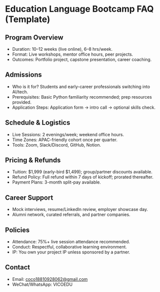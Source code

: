 Education Language Bootcamp FAQ (Template)
=======================

Program Overview
----------------
- Duration: 10–12 weeks (live online), 6–8 hrs/week.
- Format: Live workshops, mentor office hours, peer projects.
- Outcomes: Portfolio project, capstone presentation, career coaching.

Admissions
----------
- Who is it for? Students and early-career professionals switching into AI/tech.
- Prerequisites: Basic Python familiarity recommended; prep resources provided.
- Application Steps: Application form → intro call → optional skills check.

Schedule & Logistics
--------------------
- Live Sessions: 2 evenings/week; weekend office hours.
- Time Zones: APAC-friendly cohort once per quarter.
- Tools: Zoom, Slack/Discord, GitHub, Notion.

Pricing & Refunds
-----------------
- Tuition: $1,999 (early-bird $1,499); group/partner discounts available.
- Refund Policy: Full refund within 7 days of kickoff; prorated thereafter.
- Payment Plans: 3-month split-pay available.

Career Support
--------------
- Mock interviews, resume/LinkedIn review, employer showcase day.
- Alumni network, curated referrals, and partner companies.

Policies
--------
- Attendance: 75%+ live session attendance recommended.
- Conduct: Respectful, collaborative learning environment.
- IP: You own your project IP unless sponsored by a partner.

Contact
-------
- Email: coco18810928062@gmail.com
- WeChat/WhatsApp: VICOEDU


